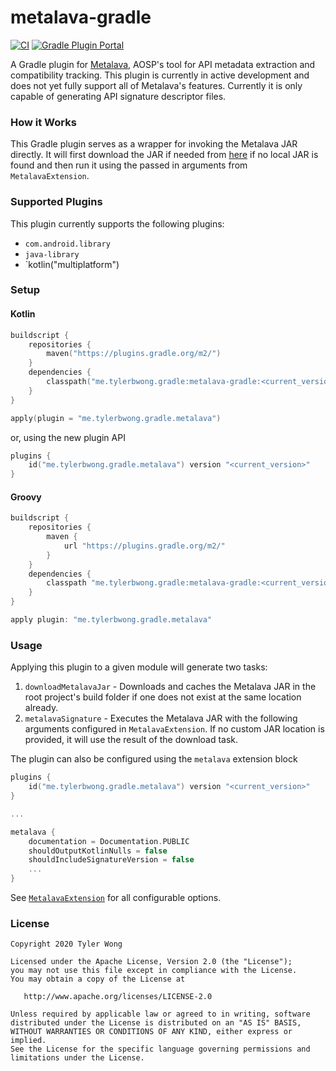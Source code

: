 # metalava-gradle
[![CI](https://github.com/tylerbwong/metalava-gradle/workflows/CI/badge.svg)](https://github.com/tylerbwong/metalava-gradle/actions?query=workflow%3ACI)
[![Gradle Plugin Portal](https://img.shields.io/maven-metadata/v/https/plugins.gradle.org/m2/me/tylerbwong/gradle/metalava/me.tylerbwong.gradle.metalava.gradle.plugin/maven-metadata.xml.svg?colorB=007ec6&label=Gradle%20Plugin%20Portal)](https://plugins.gradle.org/plugin/me.tylerbwong.gradle.metalava)

A Gradle plugin for [Metalava](https://android.googlesource.com/platform/tools/metalava/), AOSP's tool for API metadata extraction and compatibility tracking. This plugin is currently in active development and does not yet fully support all of Metalava's features. Currently it is only capable of generating API signature descriptor files.

### How it Works
This Gradle plugin serves as a wrapper for invoking the Metalava JAR directly. It will first download the JAR if needed from [here](https://storage.googleapis.com/android-ci/metalava-full-1.3.0-SNAPSHOT.jar) if no local JAR is found and then run it using the passed in arguments from `MetalavaExtension`.

### Supported Plugins

This plugin currently supports the following plugins:

* `com.android.library`
* `java-library`
* `kotlin("multiplatform")

### Setup

#### Kotlin

```kt
buildscript {
    repositories {
        maven("https://plugins.gradle.org/m2/")
    }
    dependencies {
        classpath("me.tylerbwong.gradle:metalava-gradle:<current_version>")
    }
}

apply(plugin = "me.tylerbwong.gradle.metalava")
```

or, using the new plugin API

```kt
plugins {
    id("me.tylerbwong.gradle.metalava") version "<current_version>"
}
```

#### Groovy

```groovy
buildscript {
    repositories {
        maven {
            url "https://plugins.gradle.org/m2/"
        }
    }
    dependencies {
        classpath "me.tylerbwong.gradle:metalava-gradle:<current_version>"
    }
}

apply plugin: "me.tylerbwong.gradle.metalava"
```

### Usage

Applying this plugin to a given module will generate two tasks:

1. `downloadMetalavaJar` - Downloads and caches the Metalava JAR in the root project's build folder if one does not exist at the same location already.
2. `metalavaSignature` - Executes the Metalava JAR with the following arguments configured in `MetalavaExtension`. If no custom JAR location is provided, it will use the result of the download task.

The plugin can also be configured using the `metalava` extension block

```kt
plugins {
    id("me.tylerbwong.gradle.metalava") version "<current_version>"
}

...

metalava {
    documentation = Documentation.PUBLIC
    shouldOutputKotlinNulls = false
    shouldIncludeSignatureVersion = false
    ...
}
```

See [`MetalavaExtension`](https://github.com/tylerbwong/metalava-gradle/blob/main/plugin/src/main/kotlin/me/tylerbwong/gradle/metalava/extension/MetalavaExtension.kt) for all configurable options.

### License

    Copyright 2020 Tyler Wong

    Licensed under the Apache License, Version 2.0 (the "License");
    you may not use this file except in compliance with the License.
    You may obtain a copy of the License at

       http://www.apache.org/licenses/LICENSE-2.0

    Unless required by applicable law or agreed to in writing, software
    distributed under the License is distributed on an "AS IS" BASIS,
    WITHOUT WARRANTIES OR CONDITIONS OF ANY KIND, either express or implied.
    See the License for the specific language governing permissions and
    limitations under the License.
